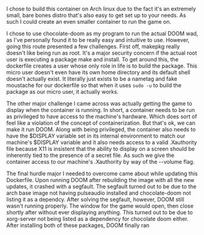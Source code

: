 I chose to build this container on Arch linux due to the fact it's an extremely small, bare bones distro
that's also easy to get set up to your needs. As such I could create an even smaller container to run the
game on.

I chose to use chocolate-doom as my program to run the actual DOOM wad, as I've personally found it to be
really easy and intuitive to use. However, going this route presented a few challenges. First off, makepkg
really doesn't like being run as root. It's a major security concern if the actual root user is executing
a package make and install. To get around this, the dockerfile creates a user whose only role in life is
to build the package. This micro user doesn't even have its own home directory and its default shell
doesn't actually exist. It literally just exists to be a nametag and fake moustache for our dockerfile so
that when it uses `sudo -u` to build the package as our micro user, it actually works.

The other major challenge I came across was actually getting the game to display when the container is
running. In short, a container needs to be run as privileged to have access to the machine's hardware.
Which does sort of feel like a violation of the concept of containerization. But that's ok, we can make
it run DOOM. Along with being privileged, the container also needs to have the $DISPLAY variable set in
its internal environment to match our machine's $DISPLAY variable and it also needs access to a valid
.Xauthority file because X11 is insistent that the ability to display on a screen should be inherently
tied to the presence of a secret file. As such we give the container access to our machine's .Xauthority
by way of the --volume flag.

The final hurdle major I needed to overcome came about while updating this Dockerfile. Upon running DOOM
after rebuilding the image with all the new updates, it crashed with a segfault. The segfault turned out
to be due to the arch base image not having pulseaudio installed and chocolate-doom not listing it as a
dependcy. After solving the segfault, however, DOOM still wasn't running properly. The window for the
game would open, then close shortly after without ever displaying anything. This turned out to be due
to xorg-server not being listed as a dependency for chocolate doom either. After installing both of these
packages, DOOM finally ran
